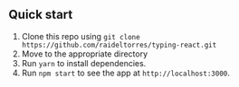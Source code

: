 ## Quick start

1. Clone this repo using `git clone https://github.com/raideltorres/typing-react.git`
2. Move to the appropriate directory
3. Run `yarn` to install dependencies.
4. Run `npm start` to see the app at `http://localhost:3000`.
